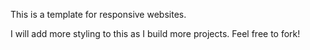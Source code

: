 This is a template for responsive websites.

I will add more styling to this as I build more projects. Feel free to fork!

